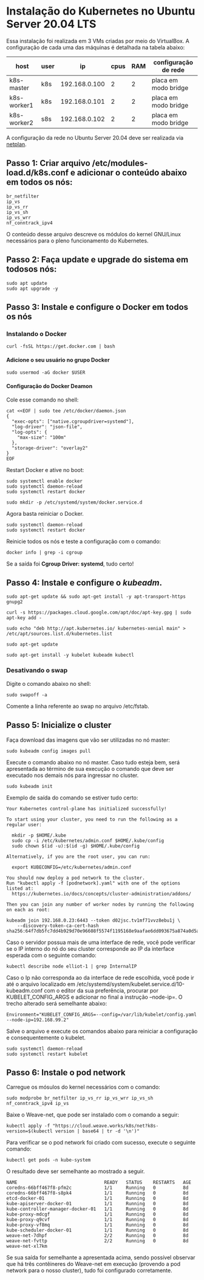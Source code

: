 # Instalação do Kubernetes no Ubuntu Server 20.04 LTS

Essa instalação foi realizada em 3 VMs criadas por meio do VirtualBox. A configuração de cada uma das máquinas é detalhada na tabela abaixo:

| host        | user | ip            | cpus | RAM | configuração de rede |
|-------------|------|---------------|------|-----|----------------------|
| k8s-master  | k8s  | 192.168.0.100 | 2    | 2   | placa em modo bridge |
| k8s-worker1 | k8s  | 192.168.0.101 | 2    | 2   | placa em modo bridge |
| k8s-worker2 | s8s  | 192.168.0.102 | 2    | 2   | placa em modo bridge |

A configuração da rede no Ubuntu Server 20.04 deve ser realizada via [netplan](https://netplan.io/examples/).

## Passo 1: Criar arquivo /etc/modules-load.d/k8s.conf e adicionar o conteúdo abaixo em todos os nós:

```
br_netfilter
ip_vs
ip_vs_rr
ip_vs_sh
ip_vs_wrr
nf_conntrack_ipv4
```

O conteúdo desse arquivo descreve os módulos do kernel GNU/Linux necessários para o pleno funcionamento do Kubernetes.

## Passo 2: Faça update e upgrade do sistema em todosos nós:

```shell
sudo apt update
sudo apt upgrade -y
```

## Passo 3: Instale e configure o Docker em todos os nós

### Instalando o Docker

```shell
curl -fsSL https://get.docker.com | bash
```

#### Adicione o seu usuário no grupo Docker

```shell
sudo usermod -aG docker $USER
```

#### Configuração do Docker Deamon

Cole esse comando no shell:

```shell
cat <<EOF | sudo tee /etc/docker/daemon.json
{
  "exec-opts": ["native.cgroupdriver=systemd"],
  "log-driver": "json-file",
  "log-opts": {
    "max-size": "100m"
  },
  "storage-driver": "overlay2"
}
EOF
```
Restart Docker e ative no boot:

```shell
sudo systemctl enable docker
sudo systemctl daemon-reload
sudo systemctl restart docker
```

```
sudo mkdir -p /etc/systemd/system/docker.service.d
```

Agora basta reiniciar o Docker.

```
sudo systemctl daemon-reload
sudo systemctl restart docker
```

Reinicie todos os nós e teste a configuração com o comando:

```
docker info | grep -i cgroup
```

Se a saída foi **Cgroup Driver: systemd**, tudo certo!

## Passo 4: Instale e configure o *kubeadm*.

~~~shell
sudo apt-get update && sudo apt-get install -y apt-transport-https gnupg2

curl -s https://packages.cloud.google.com/apt/doc/apt-key.gpg | sudo apt-key add -

sudo echo "deb http://apt.kubernetes.io/ kubernetes-xenial main" > /etc/apt/sources.list.d/kubernetes.list

sudo apt-get update

sudo apt-get install -y kubelet kubeadm kubectl
~~~

### Desativando o swap

Digite o comando abaixo no shell:

~~~shell
sudo swapoff -a
~~~

Comente a linha referente ao swap no arquivo /etc/fstab.

## Passo 5: Inicialize o cluster

Faça download das imagens que vão ser utilizadas no nó master:

~~~shell
sudo kubeadm config images pull
~~~

Execute o comando abaixo no nó master. Caso tudo esteja bem, será apresentada ao término de sua execução o comando que deve ser executado nos demais nós para ingressar no cluster.

~~~shell
sudo kubeadm init
~~~

Exemplo de saída do comando se estiver tudo certo:

~~~shel
Your Kubernetes control-plane has initialized successfully!

To start using your cluster, you need to run the following as a regular user:

  mkdir -p $HOME/.kube
  sudo cp -i /etc/kubernetes/admin.conf $HOME/.kube/config
  sudo chown $(id -u):$(id -g) $HOME/.kube/config

Alternatively, if you are the root user, you can run:

  export KUBECONFIG=/etc/kubernetes/admin.conf

You should now deploy a pod network to the cluster.
Run "kubectl apply -f [podnetwork].yaml" with one of the options listed at:
  https://kubernetes.io/docs/concepts/cluster-administration/addons/

Then you can join any number of worker nodes by running the following on each as root:

kubeadm join 192.168.0.23:6443 --token d02jsc.tv1mf71vvz8ebu1j \
	--discovery-token-ca-cert-hash sha256:64f7db5fc7dd4b929d70e96608f5574f1195168e9aafae6dd093675a874a0d5a 
~~~

Caso o servidor possua mais de uma interface de rede, você pode verificar se o IP interno do nó do seu cluster corresponde ao IP da interface esperada com o seguinte comando:

~~~shell
kubectl describe node elliot-1 | grep InternalIP
~~~

Caso o Ip não corresponda ao da interface de rede escolhida, você pode ir até o arquivo localizado em /etc/systemd/system/kubelet.service.d/10-kubeadm.conf com o editor da sua preferência, procurar por KUBELET_CONFIG_ARGS e adicionar no final a instrução –node-ip=. O trecho alterado será semelhante abaixo:

~~~shell
Environment="KUBELET_CONFIG_ARGS=--config=/var/lib/kubelet/config.yaml --node-ip=192.168.99.2"
~~~

Salve o arquivo e execute os comandos abaixo para reiniciar a configuração e consequentemente o kubelet.

~~~shell
sudo systemctl daemon-reload
sudo systemctl restart kubelet
~~~

## Passo 6: Instale o pod network

Carregue os mósulos do kernel necessários com o comando:

~~~shell
sudo modprobe br_netfilter ip_vs_rr ip_vs_wrr ip_vs_sh nf_conntrack_ipv4 ip_vs
~~~

Baixe o Weave-net, que pode ser instalado com o comando a seguir:

~~~shell
kubectl apply -f "https://cloud.weave.works/k8s/net?k8s-version=$(kubectl version | base64 | tr -d '\n')"
~~~

Para verificar se o pod network foi criado com sucesso, execute o seguinte comando:

~~~shell
kubectl get pods -n kube-system
~~~

O resultado deve ser semelhante ao mostrado a seguir.

~~~shell
NAME                                READY   STATUS    RESTARTS   AGE
coredns-66bff467f8-pfm2c            1/1     Running   0          8d
coredns-66bff467f8-s8pk4            1/1     Running   0          8d
etcd-docker-01                      1/1     Running   0          8d
kube-apiserver-docker-01            1/1     Running   0          8d
kube-controller-manager-docker-01   1/1     Running   0          8d
kube-proxy-mdcgf                    1/1     Running   0          8d
kube-proxy-q9cvf                    1/1     Running   0          8d
kube-proxy-vf8mq                    1/1     Running   0          8d
kube-scheduler-docker-01            1/1     Running   0          8d
weave-net-7dhpf                     2/2     Running   0          8d
weave-net-fvttp                     2/2     Running   0          8d
weave-net-xl7km         
~~~

Se sua saída for semelhante a apresentada acima, sendo possível observar que há três contêineres do Weave-net em execução (provendo a pod network para o nosso cluster), tudo foi configurado corretamente.
